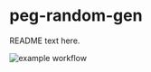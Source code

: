 peg-random-gen
==============
README text here.

![example workflow](https://github.com/lives-group/pegwfgen/actions/workflows/main.yml/badge.svg)
